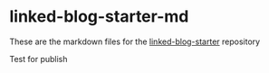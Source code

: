 # linked-blog-starter-md
These are the markdown files for the [linked-blog-starter](https://github.com/matthewwong525/linked-blog-starter) repository

Test for publish